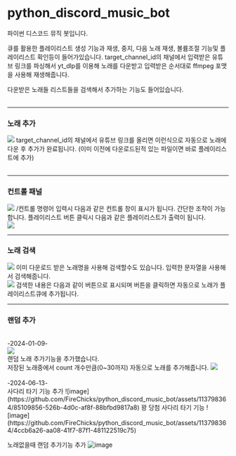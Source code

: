 # python_discord_music_bot
파이썬 디스코드 뮤직 봇입니다.

큐를 활용한 플레이리스트 생성 기능과 재생, 중지, 다음 노래 재생, 볼륨조절 기능및 플레이리스트 확인등이 들어가있습니다.
target_channel_id의 채널에서 입력받은 유튜브 링크를 파싱해서 yt_dlp를 이용해 노래를 다운받고 입력받은 순서대로 ffmpeg 포맷을 사용해 재생해줍니다.

다운받은 노래들 리스트들을 검색해서 추가하는 기능도 들어있습니다.<br>
<br>
<hr>
<h3>노래 추가</h3>
<img src="https://drive.google.com/uc?export=view&id=1OeY_yyt-LRBgGx9AX0YnKBBXA5TNBo-3">
target_channel_id의 채널에서 유튜브 링크를 올리면 이런식으로 자동으로 노래에 다운 후 추가가 완료됩니다.
(이미 이전에 다운로드된적 있는 파일이면 바로 플레이리스트에 추가)<br>
<br>
<hr>
<h3>컨트롤 패널</h3>
<img src="https://drive.google.com/uc?export=view&id=15JFya1TAZ6CBJnKSGz8aa67WCjrybEw9">
/컨트롤 명령어 입력시 다음과 같은 컨트롤 창이 표시가 됩니다. 간단한 조작이 가능합니다.
플레이리스트 버튼 클릭시 다음과 같은 플레이리스트가 출력이 됩니다.<br>
<img src="https://drive.google.com/uc?export=view&id=1z_GzSkQibIB8r9QGO0xawLVJCeolJ40j">
<br>
<hr>
<h3>노래 검색</h3>
<img src="https://drive.google.com/uc?export=view&id=1v7QAZnthBx1kDf9ogIB22kx7GLSMB_55">
이미 다운로드 받은 노래명을 사용해 검색할수도 있습니다. 입력한 문자열을 사용해서 검색해줍니다.<br>
<img src="https://drive.google.com/uc?export=view&id=19F7v7BhFaDMVUrl-PoPo2dAF90LB8miF">
검색한 내용은 다음과 같이 버튼으로 표시되며 버튼을 클릭하면 자동으로 노래가 플레이리스트큐에 추가됩니다.<br>
<hr>
<h3>랜덤 추가</h3>
<br>
-2024-01-09-<br>
<img src="https://github.com/FireChicks/python_discord_music_bot/assets/113798364/9a6c5dd3-8a4b-4d13-b54c-5c6228f1a5e8"><br>
랜덤 노래 추가기능을 추가했습니다.<br>
저장된 노래중에서 count 개수만큼(0~30까지) 자동으로 노래를 추가해줍니다.
<img src="https://github.com/FireChicks/python_discord_music_bot/assets/113798364/a3bcf6b4-12b2-4e66-ae8e-28bca6d1b30a"><br>

<br>
-2024-06-13-<br>
사다리 타기 기능 추가
![image](https://github.com/FireChicks/python_discord_music_bot/assets/113798364/85109856-526b-4d0c-af8f-88bfbd9817a8)
꽝 당첨 사다리 타기 기능
![image](https://github.com/FireChicks/python_discord_music_bot/assets/113798364/4ccb6a26-aa08-41f7-87f1-481122519c75)

노래없을때 랜덤 추가기능 추가
![image](https://github.com/FireChicks/python_discord_music_bot/assets/113798364/92b5e62d-8405-4ffc-ad79-4bfc1d730182)
